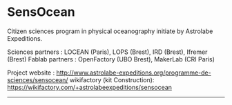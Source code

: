 # SensOcean
Citizen sciences program in physical oceanography initiate by Astrolabe Expeditions.

Sciences partners : LOCEAN (Paris), LOPS (Brest), IRD (Brest), Ifremer (Brest)
Fablab partners : OpenFactory (UBO Brest), MakerLab (CRI Paris)

Project website : http://www.astrolabe-expeditions.org/programme-de-sciences/sensocean/
wikifactory (kit Construction): https://wikifactory.com/+astrolabeexpeditions/sensocean

-------
